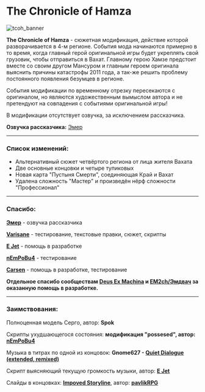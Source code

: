 # The Chronicle of Hamza
![tcoh_banner](https://github.com/user-attachments/assets/7fa7de5e-c459-46ac-b26e-4d4af801bc0a)

**The Chronicle of Hamza** - cюжетная модификация, действие которой разворачивается в 4-м регионе. События мода начинаются примерно в то время, когда главный герой оригинальной игры будет укреплять свой грузовик, чтобы отправиться в Вахат. Главному герою Хамзе предстоит вместе со своим другом Мансуром и главным героем оригинала выяснить причины катастрофы 2011 года, а так-же решить проблему постоянного появления безумцев в регионе.

События модификации по временному отрезку пересекаются с оригиналом, но являются художественным вымыслом автора и не претендуют на совпадения с событиями оригинальной игры!

В модификации отсутствует озвучка, за исключением рассказчика.

**Озвучка рассказчика:** [Эмер](https://www.youtube.com/@emerehhhhh)

---
### Список изменений:

- Альтернативный сюжет четвёртого региона от лица жителя Вахата
- Две основные концовки и четыре тупиковых
- Новая карта "Пустыня Смерти", соединяющая Край и Вахат
- Удалена сложность "Мастер" и произведён нёрф сложности "Профессионал"

---

### Спасибо:

**[Эмер](https://www.youtube.com/@emerehhhhh)** - озвучка рассказчика

**[Varisane](https://github.com/Varisane)** - тестирование, текстовые правки, сюжет, скрипты

**[E Jet](https://github.com/ejetaxeblevich)** - помощь в разработке

**[nEmPoBu4](https://github.com/lyokhatankist)** - тестирование

**[Carsen](https://github.com/CarsenStream)** - помощь в разработке, тестирование

**Отдельное спасибо сообществам [Deus Ex Machina](https://github.com/DeusExMachinaTeam) и [EM2ch/Эмдвач](https://vk.com/em2ch) за оказанную помощь в разработке.**

---
### Заимствования:

Полноценная модель Серго, автор: **Spok**

Скрипты ухудшающегося состояния: **модификация "possesed", автор: [nEmPoBu4](https://github.com/lyokhatankist)**

Музыка в титрах по одной из концовок: **Gnome627 - [Quiet Dialogue (extended, remixed)](https://youtu.be/bhsTFClFSjo)**

Скрипт выясняющий текущую громкость музыки, автор: **[E Jet](https://github.com/ejetaxeblevich)**

Слайды в концовках: **[Impoved Storyline](https://github.com/zatinu322/ImprovedStoryline)**, автор: **[pavlikRPG](https://github.com/zatinu322/)**
